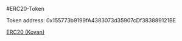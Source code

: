 #ERC20-Token

Token address: 0x155773b9199fA4383073d35907cDf383889121BE

[ERC20 (Kovan)](https://kovan.etherscan.io/address/0x155773b9199fA4383073d35907cDf383889121BE)
